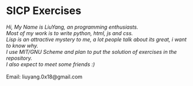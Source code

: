 <h1>SICP Exercises</h1>
<em>
  Hi, My Name is LiuYang, an programming enthusiasts.<br>
  Most of my work is to write python, html, js and css.<br>
  Lisp is an attractive mystery to me, a lot people talk about its great, i want to know why.<br>
  I use MIT/GNU Scheme and plan to put the solution of exercises in the repository.<br>
  I also expect to meet some friends :)<br>
</em>
<br>
Email: liuyang.0x18@gmail.com

